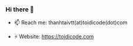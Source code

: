 ### Hi there 👋

- 📫 Reach me: thanhtaivtt(at)toidicode(dot)com

- ⚡ Website: https://toidicode.com

<!--
**thanhtaivtt/thanhtaivtt** is a ✨ _special_ ✨ repository because its `README.md` (this file) appears on your GitHub profile.

Here are some ideas to get you started:

- 🔭 I’m currently working on ...
- 🌱 I’m currently learning ...
- 👯 I’m looking to collaborate on ...
- 🤔 I’m looking for help with ...
- 💬 Ask me about ...
- 📫 How to reach me: ...
- 😄 Pronouns: ...
- ⚡ Fun fact: ...
-->
